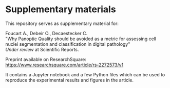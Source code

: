 # Supplementary materials

This repository serves as supplementary material for:

Foucart A., Debeir O., Decaestecker C.  
"Why Panoptic Quality should be avoided as a metric for assessing cell nuclei segmentation and classification in digital pathology"  
*Under review* at Scientific Reports.

Preprint available on ResearchSquare: https://www.researchsquare.com/article/rs-2272573/v1

It contains a Jupyter notebook and a few Python files which can be used to reproduce the experimental results and figures in the article. 
